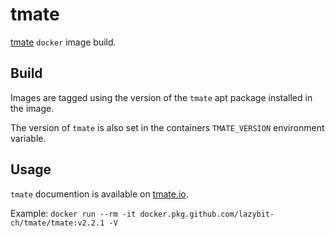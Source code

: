 # tmate

[tmate](https://tmate.io/) `docker` image build.

## Build

Images are tagged using the version of the `tmate` apt package installed in the image.

The version of `tmate` is also set in the containers `TMATE_VERSION` environment variable.

## Usage

`tmate` documention is available on [tmate.io](https://tmate.io/).

Example: `docker run --rm -it docker.pkg.github.com/lazybit-ch/tmate/tmate:v2.2.1 -V`
